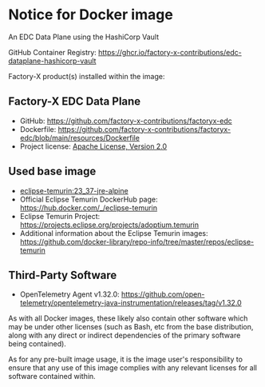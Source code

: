 # Notice for Docker image
An EDC Data Plane using the HashiCorp Vault

GitHub Container Registry: <https://ghcr.io/factory-x-contributions/edc-dataplane-hashicorp-vault>

Factory-X product(s) installed within the image:

## Factory-X EDC Data Plane
- GitHub: <https://github.com/factory-x-contributions/factoryx-edc>
- Dockerfile: <https://github.com/factory-x-contributions/factoryx-edc/blob/main/resources/Dockerfile>
- Project license: [Apache License, Version 2.0](https://github.com/factory-x-contributions/factoryx-edc/blob/main/LICENSE)

## Used base image
- [eclipse-temurin:23_37-jre-alpine](https://github.com/adoptium/containers)
- Official Eclipse Temurin DockerHub page: <https://hub.docker.com/_/eclipse-temurin>
- Eclipse Temurin Project: <https://projects.eclipse.org/projects/adoptium.temurin>
- Additional information about the Eclipse Temurin
  images: <https://github.com/docker-library/repo-info/tree/master/repos/eclipse-temurin>

## Third-Party Software
- OpenTelemetry Agent v1.32.0: <https://github.com/open-telemetry/opentelemetry-java-instrumentation/releases/tag/v1.32.0>

As with all Docker images, these likely also contain other software which may be under other licenses (such as Bash, etc
from the base distribution, along with any direct or indirect dependencies of the primary software being contained).

As for any pre-built image usage, it is the image user's responsibility to ensure that any use of this image complies
with any relevant licenses for all software contained within.
